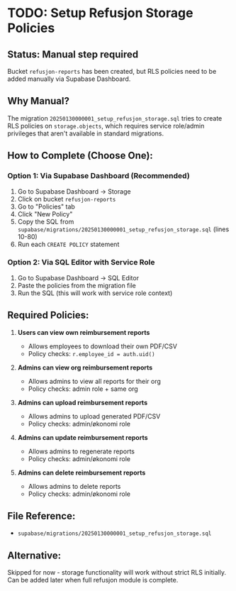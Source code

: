 # TODO: Setup Refusjon Storage Policies

## Status: Manual step required

Bucket `refusjon-reports` has been created, but RLS policies need to be added manually via Supabase Dashboard.

## Why Manual?

The migration `20250130000001_setup_refusjon_storage.sql` tries to create RLS policies on `storage.objects`, which requires service role/admin privileges that aren't available in standard migrations.

## How to Complete (Choose One):

### Option 1: Via Supabase Dashboard (Recommended)
1. Go to Supabase Dashboard → Storage
2. Click on bucket `refusjon-reports`
3. Go to "Policies" tab
4. Click "New Policy"
5. Copy the SQL from `supabase/migrations/20250130000001_setup_refusjon_storage.sql` (lines 10-80)
6. Run each `CREATE POLICY` statement

### Option 2: Via SQL Editor with Service Role
1. Go to Supabase Dashboard → SQL Editor
2. Paste the policies from the migration file
3. Run the SQL (this will work with service role context)

## Required Policies:

1. **Users can view own reimbursement reports**
   - Allows employees to download their own PDF/CSV
   - Policy checks: `r.employee_id = auth.uid()`

2. **Admins can view org reimbursement reports**
   - Allows admins to view all reports for their org
   - Policy checks: admin role + same org

3. **Admins can upload reimbursement reports**
   - Allows admins to upload generated PDF/CSV
   - Policy checks: admin/økonomi role

4. **Admins can update reimbursement reports**
   - Allows admins to regenerate reports
   - Policy checks: admin/økonomi role

5. **Admins can delete reimbursement reports**
   - Allows admins to delete reports
   - Policy checks: admin/økonomi role

## File Reference:
- `supabase/migrations/20250130000001_setup_refusjon_storage.sql`

## Alternative:
Skipped for now - storage functionality will work without strict RLS initially. Can be added later when full refusjon module is complete.


